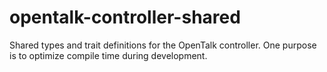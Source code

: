 <!--
SPDX-FileCopyrightText: OpenTalk GmbH <mail@opentalk.eu>

SPDX-License-Identifier: EUPL-1.2
-->

# opentalk-controller-shared

Shared types and trait definitions for the OpenTalk controller.
One purpose is to optimize compile time during development.
